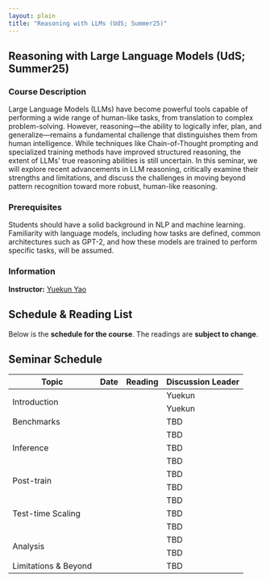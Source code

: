 ```yaml
---
layout: plain
title: "Reasoning with LLMs (UdS; Summer25)"
---
```



## Reasoning with Large Language Models (UdS; Summer25)

### Course Description

Large Language Models (LLMs) have become powerful tools capable of performing
a wide range of human-like tasks, from translation to complex problem-solving.
However, reasoning—the ability to logically infer, plan, 
and generalize—remains a fundamental challenge that distinguishes them 
from human intelligence. While techniques like Chain-of-Thought prompting
and specialized training methods have improved structured reasoning, 
the extent of LLMs' true reasoning abilities is still uncertain. 
In this seminar, we will explore recent advancements in LLM reasoning, 
critically examine their strengths and limitations, 
and discuss the challenges in moving beyond pattern recognition toward 
more robust, human-like reasoning.

### Prerequisites

Students should have a solid background in NLP and machine learning. 
Familiarity with language models, including how tasks are defined, 
common architectures such as GPT-2, and how these models are trained
to perform specific tasks, will be assumed. 


### Information

**Instructor:** [Yuekun Yao](https://ykyaol7.github.io/)


## Schedule & Reading List

Below is the **schedule for the course**. The readings are **subject to change**.


<!DOCTYPE html>
<html lang="en">
<head>
    <meta charset="UTF-8">
    <meta name="viewport" content="width=device-width, initial-scale=1">
    <title>Seminar Schedule</title>
    <link href="https://cdn.jsdelivr.net/npm/bootstrap@5.3.0/dist/css/bootstrap.min.css" rel="stylesheet">
</head>
<body>

<div class="container mt-4">
    <h2 class="mb-3">Seminar Schedule</h2>
    <table class="table table-striped table-bordered">
        <thead class="table-dark">
            <tr>
                <th>Topic</th>
                <th>Date</th>
                <th>Reading</th>
                <th>Discussion Leader</th>
            </tr>
        </thead>
        <tbody>
            <tr>
                <td rowspan="2">Introduction</td>
                <td></td>
                <td></td>
                <td>Yuekun</td>
            </tr>
            <tr>
                <td></td>
                <td></td>
                <td>Yuekun</td>
            </tr>
            <tr>
                <td>Benchmarks</td>
                <td></td>
                <td></td>
                <td>TBD</td>
            </tr>
            <tr>
                <td rowspan="3">Inference</td>
                <td></td>
                <td></td>
                <td>TBD</td>
            </tr>
            <tr>
                <td></td>
                <td></td>
                <td>TBD</td>
            </tr>
            <tr>
                <td></td>
                <td></td>
                <td>TBD</td>
            </tr>
            <tr>
                <td rowspan="2">Post-train</td>
                <td></td>
                <td></td>
                <td>TBD</td>
            </tr>
            <tr>
                <td></td>
                <td></td>
                <td>TBD</td>
            </tr>
            <tr>
                <td rowspan="3">Test-time Scaling</td>
                <td></td>
                <td></td>
                <td>TBD</td>
            </tr>
            <tr>
                <td></td>
                <td></td>
                <td>TBD</td>
            </tr>
            <tr>
                <td></td>
                <td></td>
                <td>TBD</td>
            </tr>
            <tr>
                <td rowspan="2">Analysis</td>
                <td></td>
                <td></td>
                <td>TBD</td>
            </tr>
            <tr>
                <td></td>
                <td></td>
                <td>TBD</td>
            </tr>
            <tr>
                <td>Limitations & Beyond</td>
                <td></td>
                <td></td>
                <td>TBD</td>
            </tr>
        </tbody>
    </table>
</div>

<script src="https://cdn.jsdelivr.net/npm/bootstrap@5.3.0/dist/js/bootstrap.bundle.min.js"></script>
</body>
</html>
